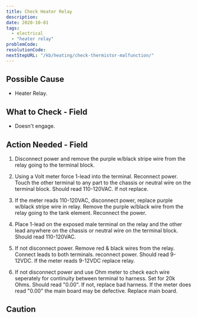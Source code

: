 ```yaml
---
title: Check Heater Relay
description:
date: 2020-10-01
tags:
  - electrical
  - "heater relay"
problemCode: 
resolutionCode: 
nextStepURL: "/kb/heating/check-thermistor-malfunction/"
---
```

## Possible Cause

- Heater Relay.

## What to Check - Field

- Doesn't engage.

## Action Needed - Field

1) Disconnect power and remove the purple w/black stripe wire from the relay going to the terminal block.

2) Using a Volt meter force 1-lead into the terminal. Reconnect power. Touch the other terminal to any part to the chassis or neutral wire on the terminal block. Should read 110-120VAC. If not replace.

3) If the meter reads 110-120VAC, disconnect power, replace purple w/black stripe wire in relay. Remove the purple w/black wire from the relay going to the tank element. Reconnect the power.

4) Place 1-lead on the exposed male terminal on the relay and the other lead anywhere on the chassis or neutral wire on the terminal block. Should read 110-120VAC.

5) If not disconnect power. Remove red & black wires from the relay. Connect leads to both terminals. reconnect power. Should read 9-12VDC. If the meter reads 9-12VDC replace relay.

6) If not disconnect power and use Ohm meter to check each wire seperately for continuity between terminal to harness. Set for 20k Ohms. Should read "0.00". If not, replace bad harness. If the meter does read "0.00" the main board may be defective. Replace main board.

## Caution